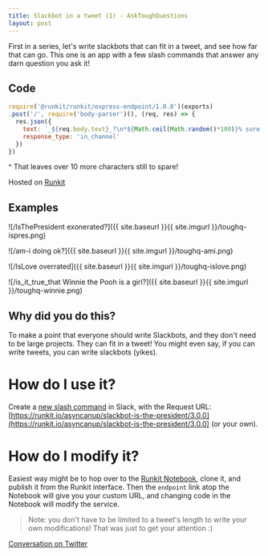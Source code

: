 ```yaml
---
title: Slackbot in a tweet (1) - AskToughQuestions
layout: post
---
```


First in a series, let's write slackbots that can fit in a tweet, and see how far that can go.
This one is an app with a few slash commands that answer any darn question you ask it!

## Code

```js
require('@runkit/runkit/express-endpoint/1.0.0')(exports)
.post('/', require('body-parser')(), (req, res) => {
  res.json({
    text: `_${req.body.text}_?\n*${Math.ceil(Math.random()*100)}% sure ${Math.random()>0.5?'YES':'NO'}!*`,
    response_type: 'in_channel'
  })
})
```

^ That leaves over 10 more characters still to spare!

Hosted on [Runkit](https://runkit.com/asyncanup/slackbot-is-the-president)

## Examples

![/IsThePresident exonerated?]({{ site.baseurl }}{{ site.imgurl }}/toughq-ispres.png)

![/am-i doing ok?]({{ site.baseurl }}{{ site.imgurl }}/toughq-ami.png)

![/IsLove overrated]({{ site.baseurl }}{{ site.imgurl }}/toughq-islove.png)

![/is_it_true_that Winnie the Pooh is a girl?]({{ site.baseurl }}{{ site.imgurl }}/toughq-winnie.png)

## Why did you do this?

To make a point that everyone should write Slackbots, and they don't need to be large projects. They can fit in a tweet!
You might even say, if you can write tweets, you can write slackbots (yikes).

# How do I use it?

Create a [new slash command](https://netflix.slack.com/apps/A0F82E8CA-slash-commands) in Slack,
with the Request URL: [https://runkit.io/asyncanup/slackbot-is-the-president/3.0.0](https://runkit.io/asyncanup/slackbot-is-the-president/3.0.0)
(or your own).

# How do I modify it?

Easiest way might be to hop over to the [Runkit Notebook](https://runkit.com/asyncanup/slackbot-is-the-president), clone it,
and publish it from the Runkit interface. Then the `endpoint` link atop the Notebook will give you your custom URL,
and changing code in the Notebook will modify the service.

> Note:
> you don't have to be limited to a tweet's length to write your own modifications! That was just to get your attention :)

[Conversation on Twitter](https://twitter.com/asyncanup/status/1119326786167304192)
